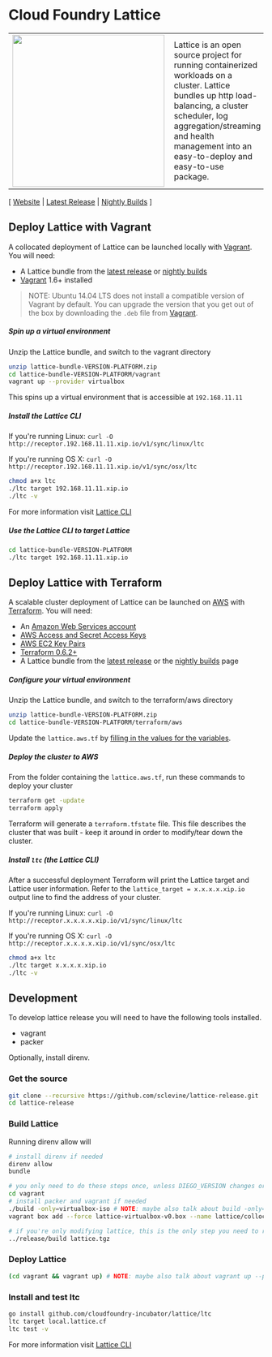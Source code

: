 # Cloud Foundry Lattice

<table width="100%" border="0">
  <tr>
    <td>
      <a href="http://lattice.cf"><img src="https://raw.githubusercontent.com/cloudfoundry-incubator/lattice/master/lattice.png" align="left" width="300px" ></a>
    </td>
    <td>Lattice is an open source project for running containerized workloads on a cluster. Lattice bundles up http load-balancing, a cluster scheduler, log aggregation/streaming and health management into an easy-to-deploy and easy-to-use package.
    </td>
  </tr>
</table>

[ [Website](http://lattice.cf) | [Latest Release](https://github.com/cloudfoundry-incubator/lattice/releases/latest) | [Nightly Builds](https://lattice.s3.amazonaws.com/nightly/index.html) ]

## Deploy Lattice with Vagrant

A collocated deployment of Lattice can be launched locally with [Vagrant](https://vagrantup.com/). You will need:

* A Lattice bundle from the [latest release](https://github.com/cloudfoundry-incubator/lattice/releases/latest) or [nightly builds](https://lattice.s3.amazonaws.com/nightly/index.html)
* [Vagrant](https://vagrantup.com/) 1.6+ installed 

> NOTE: Ubuntu 14.04 LTS does not install a compatible version of Vagrant by default. You can upgrade the version that you get out of the box by downloading the `.deb` file from [Vagrant](http://www.vagrantup.com/downloads.html).

##### Spin up a virtual environment

Unzip the Lattice bundle, and switch to the vagrant directory

```bash
unzip lattice-bundle-VERSION-PLATFORM.zip
cd lattice-bundle-VERSION-PLATFORM/vagrant
vagrant up --provider virtualbox
```

This spins up a virtual environment that is accessible at `192.168.11.11`

##### Install the Lattice CLI

If you're running Linux: `curl -O http://receptor.192.168.11.11.xip.io/v1/sync/linux/ltc`

If you're running OS X: `curl -O http://receptor.192.168.11.11.xip.io/v1/sync/osx/ltc`

```bash
chmod a+x ltc
./ltc target 192.168.11.11.xip.io
./ltc -v
```

For more information visit [Lattice CLI](https://github.com/cloudfoundry-incubator/lattice/blob/master/ltc/README.md)

##### Use the Lattice CLI to target Lattice

```bash
cd lattice-bundle-VERSION-PLATFORM
./ltc target 192.168.11.11.xip.io
```

## Deploy Lattice with Terraform

A scalable cluster deployment of Lattice can be launched on [AWS](https://github.com/cloudfoundry-incubator/lattice/blob/master/terraform/aws/README.md) with [Terraform](https://www.terraform.io). You will need:

* An [Amazon Web Services account](http://aws.amazon.com/)
* [AWS Access and Secret Access Keys](http://docs.aws.amazon.com/AWSSimpleQueueService/latest/SQSGettingStartedGuide/AWSCredentials.html)
* [AWS EC2 Key Pairs](http://docs.aws.amazon.com/AWSEC2/latest/UserGuide/ec2-key-pairs.html)
* [Terraform 0.6.2+](https://www.terraform.io/intro/getting-started/install.html)
* A Lattice bundle from the [latest release](https://github.com/cloudfoundry-incubator/lattice/releases/latest) or the [nightly builds](https://lattice.s3.amazonaws.com/nightly/index.html) page

##### Configure your virtual environment

Unzip the Lattice bundle, and switch to the terraform/aws directory

```bash
unzip lattice-bundle-VERSION-PLATFORM.zip
cd lattice-bundle-VERSION-PLATFORM/terraform/aws
```

Update the `lattice.aws.tf` by [filling in the values for the variables](https://github.com/cloudfoundry-incubator/lattice/blob/master/terraform/aws/README.md#configure).

##### Deploy the cluster to AWS

From the folder containing the `lattice.aws.tf`, run these commands to deploy your cluster 

```bash
terraform get -update
terraform apply
```

Terraform will generate a `terraform.tfstate` file.  This file describes the cluster that was built - keep it around in order to modify/tear down the cluster.

##### Install `ltc` (the Lattice CLI)

After a successful deployment Terraform will print the Lattice target and Lattice user information. Refer to the `lattice_target = x.x.x.x.xip.io` output line to find the address of your cluster.

If you're running Linux: `curl -O http://receptor.x.x.x.x.xip.io/v1/sync/linux/ltc`

If you're running OS X: `curl -O http://receptor.x.x.x.x.xip.io/v1/sync/osx/ltc`

```bash
chmod a+x ltc
./ltc target x.x.x.x.xip.io
./ltc -v
```

## Development

To develop lattice release you will need to have the following tools installed.

- vagrant
- packer

Optionally, install direnv.

### Get the source

```bash
git clone --recursive https://github.com/sclevine/lattice-release.git
cd lattice-release
```

### Build Lattice

Running direnv allow will 
```bash
# install direnv if needed
direnv allow
bundle

# you only need to do these steps once, unless DIEGO_VERSION changes or you want to make changes to diego/cf-release components
cd vagrant
# install packer and vagrant if needed
./build -only=virtualbox-iso # NOTE: maybe also talk about build -only=amazon-ebs
vagrant box add --force lattice-virtualbox-v0.box --name lattice/collocated

# if you're only modifying lattice, this is the only step you need to re-run
../release/build lattice.tgz
```

### Deploy Lattice

```bash
(cd vagrant && vagrant up) # NOTE: maybe also talk about vagrant up --provider=aws
```

### Install and test ltc

```bash
go install github.com/cloudfoundry-incubator/lattice/ltc
ltc target local.lattice.cf
ltc test -v
```

For more information visit [Lattice CLI](https://github.com/cloudfoundry-incubator/lattice/blob/master/ltc/README.md)


